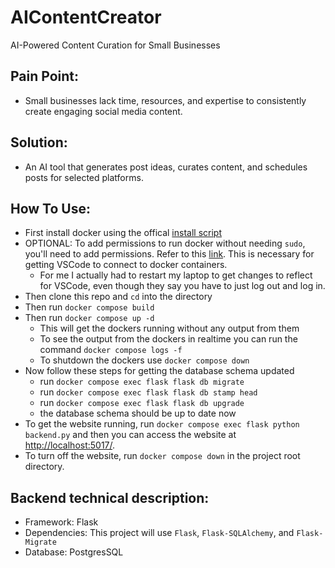 # AIContentCreator
AI-Powered Content Curation for Small Businesses 

## Pain Point:
- Small businesses lack time, resources, and expertise to consistently create engaging social media content.

## Solution:
- An AI tool that generates post ideas, curates content, and schedules posts for selected platforms.

## How To Use:
- First install docker using the offical [install script](https://github.com/docker/docker-install/?tab=readme-ov-file)
- OPTIONAL: To add permissions to run docker without needing `sudo`, you'll need to add permissions. Refer to this [link](https://docs.docker.com/engine/install/linux-postinstall/). This is necessary for getting VSCode to connect to docker containers.
    - For me I actually had to restart my laptop to get changes to reflect for VSCode, even though they say you have to just log out and log in.
- Then clone this repo and `cd` into the directory
- Then run `docker compose build`
- Then run `docker compose up -d`
    - This will get the dockers running without any output from them
    - To see the output from the dockers in realtime you can run the command `docker compose logs -f`
    - To shutdown the dockers use `docker compose down`
- Now follow these steps for getting the database schema updated
    - run `docker compose exec flask flask db migrate`
    - run `docker compose exec flask flask db stamp head`
    - run `docker compose exec flask flask db upgrade`
    - the database schema should be up to date now
- To get the website running, run `docker compose exec flask python backend.py` and then you can access the website at [http://localhost:5017/](http://localhost:5017/).
- To turn off the website, run `docker compose down` in the project root directory.
## Backend technical description:
- Framework: Flask
- Dependencies: This project will use `Flask`, `Flask-SQLAlchemy`, and `Flask-Migrate`
- Database: PostgresSQL